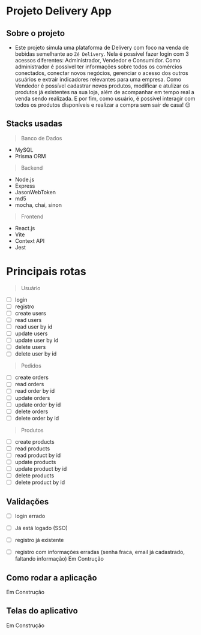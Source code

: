 # Projeto Delivery App 

## Sobre o projeto

- Este projeto simula uma plataforma de Delivery com foco na venda de bebidas semelhante ao `Zé Delivery`. Nela é possível fazer login com 3 acessos diferentes: Administrador, Vendedor e Consumidor. Como administrador é possivel ter informações sobre todos os comércios conectados, conectar novos negócios, gerenciar o acesso dos outros usuários e extrair indicadores relevantes para uma empresa. Como Vendedor é possível cadastrar novos produtos, modificar e atulizar os produtos já existentes na sua loja, além de acompanhar em tempo real a venda sendo realizada. E por fim, como usuário, é possivel interagir com todos os produtos disponíveis e realizar a compra sem sair de casa! :relieved:

## Stacks usadas

> Banco de Dados
- MySQL
- Prisma ORM

> Backend 
- Node.js
- Express
- JasonWebToken
- md5
- mocha, chai, sinon

> Frontend
- React.js
- Vite
- Context API
- Jest

# Principais rotas

> Usuário
- [ ] login
- [ ] registro
- [ ] create users
- [ ] read users
- [ ] read user by id
- [ ] update users
- [ ] update user by id
- [ ] delete users
- [ ] delete user by id

> Pedidos
- [ ] create orders
- [ ] read orders
- [ ] read order by id
- [ ] update orders
- [ ] update order by id
- [ ] delete orders
- [ ] delete order by id

> Produtos
- [ ] create products
- [ ] read products
- [ ] read product by id
- [ ] update products
- [ ] update product by id
- [ ] delete products
- [ ] delete product by id

## Validações
- [ ] login errado
- [ ] Já está logado (SSO)
- [ ] registro já existente
- [ ] registro com informações erradas (senha fraca, email já cadastrado, faltando informação)
Em Contrução


## Como rodar a aplicação
Em Construção

## Telas do aplicativo
Em Construção
